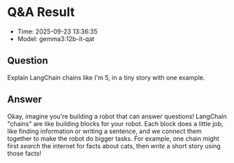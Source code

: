 # Q&A Result

- Time: 2025-09-23 13:36:35
- Model: gemma3:12b-it-qat

## Question
Explain LangChain chains like I'm 5, in a tiny story with one example.

## Answer
Okay, imagine you're building a robot that can answer questions! LangChain "chains" are like building blocks for your robot. Each block does a little job, like finding information or writing a sentence, and we connect them together to make the robot do bigger tasks. For example, one chain might first *search* the internet for facts about cats, then *write* a short story using those facts! 


